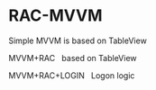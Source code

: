 # RAC-MVVM
Simple MVVM is based on TableView

MVVM+RAC   based on TableView








MVVM+RAC+LOGIN   Logon logic
